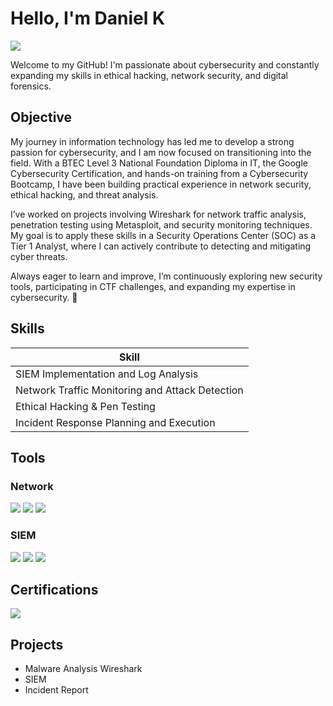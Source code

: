 # Hello, I'm Daniel K
<a href="https://linkedin.com"><img src="https://img.shields.io/badge/-LinkedIn-0072b1?&style=for-the-badge&logo=linkedin&logoColor=white" /></a>

Welcome to my GitHub! I'm passionate about cybersecurity and constantly expanding my skills in ethical hacking, network security, and digital forensics.

## Objective

My journey in information technology has led me to develop a strong passion for cybersecurity, and I am now focused on transitioning into the field. With a BTEC Level 3 National Foundation Diploma in IT, the Google Cybersecurity Certification, and hands-on training from a Cybersecurity Bootcamp, I have been building practical experience in network security, ethical hacking, and threat analysis.

I’ve worked on projects involving Wireshark for network traffic analysis, penetration testing using Metasploit, and security monitoring techniques. My goal is to apply these skills in a Security Operations Center (SOC) as a Tier 1 Analyst, where I can actively contribute to detecting and mitigating cyber threats.

Always eager to learn and improve, I’m continuously exploring new security tools, participating in CTF challenges, and expanding my expertise in cybersecurity. 🚀

## Skills

| Skill                                         |          
|-----------------------------------------------|
| SIEM Implementation and Log Analysis          | 
| Network Traffic Monitoring and Attack Detection | 
| Ethical Hacking & Pen Testing                 | 
| Incident Response Planning and Execution      | 

## Tools

### Network
<div>
    <img src="https://img.shields.io/badge/-Wireshark-1679A7?&style=for-the-badge&logo=Wireshark&logoColor=white" />
    <img src="https://img.shields.io/badge/-Suricata-EF3B2D?&style=for-the-badge&logo=Suricata&logoColor=white" />
    <img src="https://img.shields.io/badge/-Zeek-777BB4?&style=for-the-badge&logo=Zeek&logoColor=white" />
</div>

### SIEM
<div>
    <img src="https://img.shields.io/badge/-Microsoft_Sentinel-0078D4?&style=for-the-badge&logo=Microsoft&logoColor=white" />
    <img src="https://img.shields.io/badge/-Splunk-000000?&style=for-the-badge&logo=Splunk&logoColor=white" />
    <img src="https://img.shields.io/badge/-Elastic-005571?&style=for-the-badge&logo=Elastic&logoColor=white" />
</div>

## Certifications
<div>
<img src="https://www.google.com/url?sa=i&url=https%3A%2F%2Fvocal.media%2Feducation%2F10-google-certification-tips-to-help-you-pass&psig=AOvVaw0TffzAlQ0_lhbTpSRCVtQq&ust=1741818212947000&source=images&cd=vfe&opi=89978449&ved=0CBYQjRxqFwoTCJiNj9OIg4wDFQAAAAAdAAAAABAE&&logoColor=white" />
</div>

## Projects
- Malware Analysis Wireshark
- SIEM
- Incident Report

